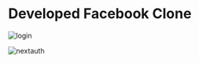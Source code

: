 # Developed Facebook Clone

![login](https://user-images.githubusercontent.com/38530748/129479194-87fb308a-89db-42fa-a857-b33ca44388f2.JPG)

![nextauth](https://user-images.githubusercontent.com/38530748/129479207-caadf245-5aa5-46d0-a884-7c82962745d7.JPG)
